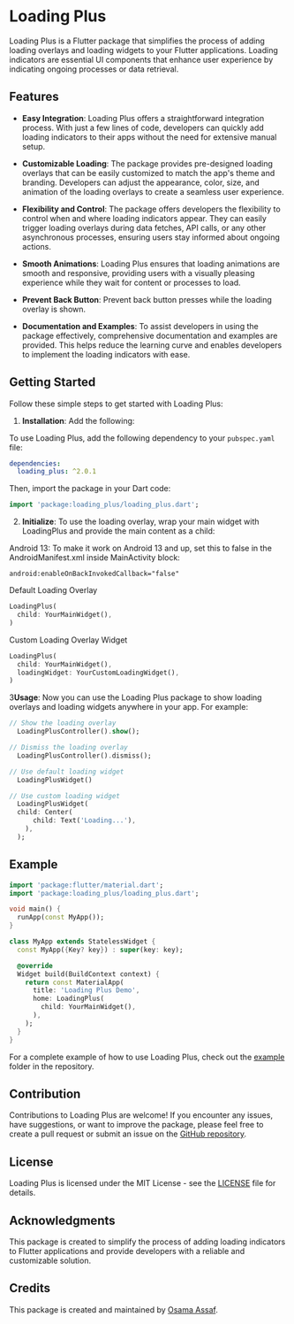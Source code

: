 # Loading Plus

Loading Plus is a Flutter package that simplifies the process of adding loading overlays and loading widgets to your Flutter applications. Loading indicators are essential UI components that enhance user experience by indicating ongoing processes or data retrieval.

## Features

- **Easy Integration**: Loading Plus offers a straightforward integration process. With just a few lines of code, developers can quickly add loading indicators to their apps without the need for extensive manual setup.

- **Customizable Loading**: The package provides pre-designed loading overlays that can be easily customized to match the app's theme and branding. Developers can adjust the appearance, color, size, and animation of the loading overlays to create a seamless user experience.

- **Flexibility and Control**: The package offers developers the flexibility to control when and where loading indicators appear. They can easily trigger loading overlays during data fetches, API calls, or any other asynchronous processes, ensuring users stay informed about ongoing actions.

- **Smooth Animations**: Loading Plus ensures that loading animations are smooth and responsive, providing users with a visually pleasing experience while they wait for content or processes to load.
 
- **Prevent Back Button**: Prevent back button presses while the loading overlay is shown.

- **Documentation and Examples**: To assist developers in using the package effectively, comprehensive documentation and examples are provided. This helps reduce the learning curve and enables developers to implement the loading indicators with ease.

## Getting Started

Follow these simple steps to get started with Loading Plus:

1. **Installation**: Add the following:

To use Loading Plus, add the following dependency to your `pubspec.yaml` file:

```yaml
dependencies:
  loading_plus: ^2.0.1
```

Then, import the package in your Dart code:

```dart
import 'package:loading_plus/loading_plus.dart';
```

2. **Initialize**: To use the loading overlay, wrap your main widget with LoadingPlus and provide the main content as a child:

Android 13: To make it work on Android 13 and up, set this to false in the AndroidManifest.xml inside MainActivity block:
```
android:enableOnBackInvokedCallback="false"
```

Default Loading Overlay
```dart
LoadingPlus(
  child: YourMainWidget(),
)
```

Custom Loading Overlay Widget
```dart
LoadingPlus(
  child: YourMainWidget(),
  loadingWidget: YourCustomLoadingWidget(),
)
```

3**Usage**: Now you can use the Loading Plus package to show loading overlays and loading widgets anywhere in your app. For example:

```dart
// Show the loading overlay
  LoadingPlusController().show();

// Dismiss the loading overlay
  LoadingPlusController().dismiss();

// Use default loading widget
  LoadingPlusWidget()

// Use custom loading widget
  LoadingPlusWidget(
  child: Center(
      child: Text('Loading...'),
    ),
  );
```

## Example

```dart
import 'package:flutter/material.dart';
import 'package:loading_plus/loading_plus.dart';

void main() {
  runApp(const MyApp());
}

class MyApp extends StatelessWidget {
  const MyApp({Key? key}) : super(key: key);

  @override
  Widget build(BuildContext context) {
    return const MaterialApp(
      title: 'Loading Plus Demo',
      home: LoadingPlus(
        child: YourMainWidget(),
      ),
    );
  }
}
```

For a complete example of how to use Loading Plus, check out the [example](example) folder in the repository.

## Contribution

Contributions to Loading Plus are welcome! If you encounter any issues, have suggestions, or want to improve the package, please feel free to create a pull request or submit an issue on the [GitHub repository](https://github.com/OsamaAssaf/loading_plus).

## License

Loading Plus is licensed under the MIT License - see the [LICENSE](LICENSE) file for details.

## Acknowledgments

This package is created to simplify the process of adding loading indicators to Flutter applications and provide developers with a reliable and customizable solution.

## Credits

This package is created and maintained by [Osama Assaf](https://github.com/OsamaAssaf).
